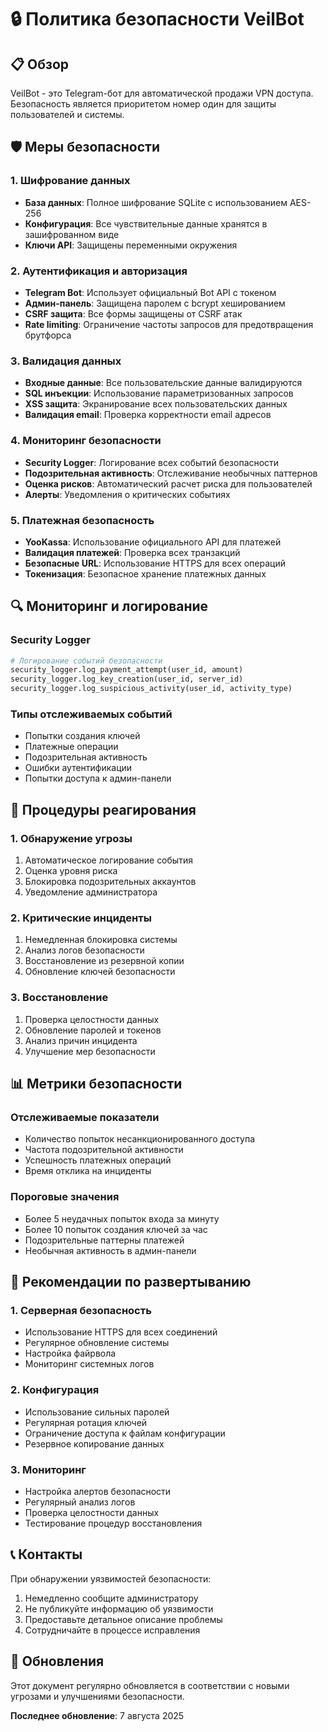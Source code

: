 # 🔒 Политика безопасности VeilBot

## 📋 Обзор

VeilBot - это Telegram-бот для автоматической продажи VPN доступа. Безопасность является приоритетом номер один для защиты пользователей и системы.

## 🛡️ Меры безопасности

### **1. Шифрование данных**
- **База данных**: Полное шифрование SQLite с использованием AES-256
- **Конфигурация**: Все чувствительные данные хранятся в зашифрованном виде
- **Ключи API**: Защищены переменными окружения

### **2. Аутентификация и авторизация**
- **Telegram Bot**: Использует официальный Bot API с токеном
- **Админ-панель**: Защищена паролем с bcrypt хешированием
- **CSRF защита**: Все формы защищены от CSRF атак
- **Rate limiting**: Ограничение частоты запросов для предотвращения брутфорса

### **3. Валидация данных**
- **Входные данные**: Все пользовательские данные валидируются
- **SQL инъекции**: Использование параметризованных запросов
- **XSS защита**: Экранирование всех пользовательских данных
- **Валидация email**: Проверка корректности email адресов

### **4. Мониторинг безопасности**
- **Security Logger**: Логирование всех событий безопасности
- **Подозрительная активность**: Отслеживание необычных паттернов
- **Оценка рисков**: Автоматический расчет риска для пользователей
- **Алерты**: Уведомления о критических событиях

### **5. Платежная безопасность**
- **YooKassa**: Использование официального API для платежей
- **Валидация платежей**: Проверка всех транзакций
- **Безопасные URL**: Использование HTTPS для всех операций
- **Токенизация**: Безопасное хранение платежных данных

## 🔍 Мониторинг и логирование

### **Security Logger**
```python
# Логирование событий безопасности
security_logger.log_payment_attempt(user_id, amount)
security_logger.log_key_creation(user_id, server_id)
security_logger.log_suspicious_activity(user_id, activity_type)
```

### **Типы отслеживаемых событий**
- Попытки создания ключей
- Платежные операции
- Подозрительная активность
- Ошибки аутентификации
- Попытки доступа к админ-панели

## 🚨 Процедуры реагирования

### **1. Обнаружение угрозы**
1. Автоматическое логирование события
2. Оценка уровня риска
3. Блокировка подозрительных аккаунтов
4. Уведомление администратора

### **2. Критические инциденты**
1. Немедленная блокировка системы
2. Анализ логов безопасности
3. Восстановление из резервной копии
4. Обновление ключей безопасности

### **3. Восстановление**
1. Проверка целостности данных
2. Обновление паролей и токенов
3. Анализ причин инцидента
4. Улучшение мер безопасности

## 📊 Метрики безопасности

### **Отслеживаемые показатели**
- Количество попыток несанкционированного доступа
- Частота подозрительной активности
- Успешность платежных операций
- Время отклика на инциденты

### **Пороговые значения**
- Более 5 неудачных попыток входа за минуту
- Более 10 попыток создания ключей за час
- Подозрительные паттерны платежей
- Необычная активность в админ-панели

## 🔧 Рекомендации по развертыванию

### **1. Серверная безопасность**
- Использование HTTPS для всех соединений
- Регулярное обновление системы
- Настройка файрвола
- Мониторинг системных логов

### **2. Конфигурация**
- Использование сильных паролей
- Регулярная ротация ключей
- Ограничение доступа к файлам конфигурации
- Резервное копирование данных

### **3. Мониторинг**
- Настройка алертов безопасности
- Регулярный анализ логов
- Проверка целостности данных
- Тестирование процедур восстановления

## 📞 Контакты

При обнаружении уязвимостей безопасности:
1. Немедленно сообщите администратору
2. Не публикуйте информацию об уязвимости
3. Предоставьте детальное описание проблемы
4. Сотрудничайте в процессе исправления

## 📝 Обновления

Этот документ регулярно обновляется в соответствии с новыми угрозами и улучшениями безопасности.

**Последнее обновление**: 7 августа 2025
